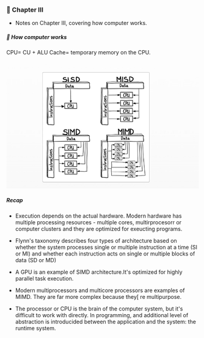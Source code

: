 <!-- Imported from: Readme.md -->
### 📖 Chapter III

- Notes on Chapter III, covering how computer works.

##### 🤔 How computer works

CPU= CU + ALU
Cache= temporary memory on the CPU. 

![.,/images/chapter-three.png](../images/chapter-three.png)

##### Recap

- Execution depends on the actual hardware. Modern hardware has multiple processing resources - multiple cores, multirprocesorr or computer clusters
and they are optimized for exeucting programs.

- Flynn's taxonomy describes four types of architecture based on whether the system processes single or multiple instruction at a time (SI or MI)
and whether each instruction acts on single or multiple blocks of data (SD or MD)

- A GPU is an example of SIMD architecture.It's optimized for highly parallel task execution.

- Modern multiprocessors and multicore processors are examples of MIMD. They are far more complex because they[ re multipurpose.

- The processor or CPU is the brain of the computer system, but it's difficult to work with directly. In programming, and additional level of abstraction
is introducided between the application and the system: the runtime system.
